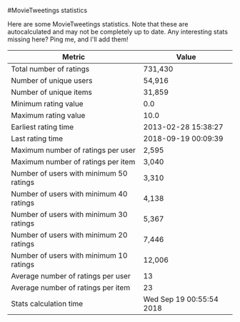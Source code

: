 #MovieTweetings statistics

Here are some MovieTweetings statistics. Note that these are autocalculated and may not be completely up to date. Any interesting stats missing here? Ping me, and I'll add them!

Metric | Value
--- | ---
Total number of ratings                 | 731,430
Number of unique users                  | 54,916
Number of unique items                  | 31,859
Minimum rating value                    | 0.0
Maximum rating value                    | 10.0
Earliest rating time                    | 2013-02-28 15:38:27
Last rating time                        | 2018-09-19 00:09:39
Maximum number of ratings per user      | 2,595
Maximum number of ratings per item      | 3,040
Number of users with minimum 50 ratings | 3,310
Number of users with minimum 40 ratings | 4,138
Number of users with minimum 30 ratings | 5,367
Number of users with minimum 20 ratings | 7,446
Number of users with minimum 10 ratings | 12,006
Average number of ratings per user      | 13
Average number of ratings per item      | 23
Stats calculation time                  | Wed Sep 19 00:55:54 2018


